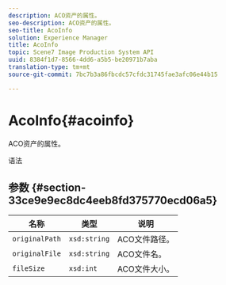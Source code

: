 ```yaml
---
description: ACO资产的属性。
seo-description: ACO资产的属性。
seo-title: AcoInfo
solution: Experience Manager
title: AcoInfo
topic: Scene7 Image Production System API
uuid: 8384f1d7-8566-4dd6-a5b5-be20971b7aba
translation-type: tm+mt
source-git-commit: 7bc7b3a86fbcdc57cfdc31745fae3afc06e44b15

---
```



# AcoInfo{#acoinfo}

ACO资产的属性。

语法

## 参数 {#section-33ce9e9ec8dc4eeb8fd375770ecd06a5}

| 名称 | 类型 | 说明 |
|---|---|---|
| `originalPath` | `xsd:string` | ACO文件路径。 |
| `originalFile` | `xsd:string` | ACO文件名。 |
| `fileSize` | `xsd:int` | ACO文件大小。 |

